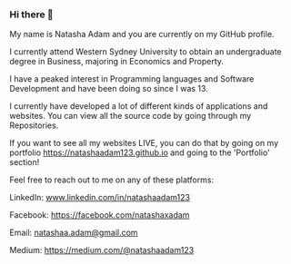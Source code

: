 ### Hi there 👋

My name is Natasha Adam and you are currently on my GitHub profile.

I currently attend Western Sydney University to obtain an undergraduate degree in Business, majoring in Economics and Property.

I have a peaked interest in Programming languages and Software Development and have been doing so since I was 13.

I currently have developed a lot of different kinds of applications and websites. You can view all the source code by going through my Repositories. 

If you want to see all my websites LIVE, you can do that by going on my portfolio https://natashaadam123.github.io and going to the 'Portfolio' section!

Feel free to reach out to me on any of these platforms:
  
  LinkedIn: www.linkedin.com/in/natashaadam123
  
  Facebook: https://facebook.com/natashaxadam 
 
  Email: natashaa.adam@gmail.com

  Medium: https://medium.com/@natashaadam123
